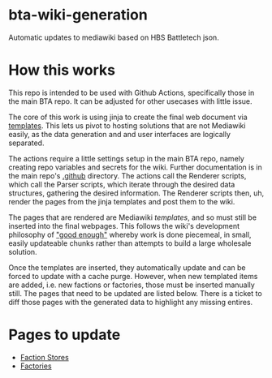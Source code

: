# bta-wiki-generation
Automatic updates to mediawiki based on HBS Battletech json.

# How this works
This repo is intended to be used with Github Actions, specifically those in the main BTA repo. It can be adjusted for other usecases with little issue.

The core of this work is using jinja to create the final web document via [templates](templates/). This lets us pivot to hosting solutions that are not Mediawiki easily, as the data generation and and user interfaces are logically separated.

The actions require a little settings setup in the main BTA repo, namely creating repo variables and secrets for the wiki. Further documentation is in the main repo's [.github](https://github.com/BattleTech-Advanced-3062/BattleTech-Advanced/tree/development/.github/) directory. The actions call the Renderer scripts, which call the Parser scripts, which iterate through the desired data structures, gathering the desired information. The Renderer scripts then, uh, render the pages from the jinja templates and post them to the wiki. 

The pages that are rendered are Mediawiki *templates*, and so must still be inserted into the final webpages. This follows the wiki's development philosophy of ["good enough"](https://www.bta3062.com/index.php?title=Wiki_Team_Hub#Coding_Philosophy) whereby work is done piecemeal, in small, easily updateable chunks rather than attempts to build a large wholesale solution. 

Once the templates are inserted, they automatically update and can be forced to update with a cache purge. However, when new templated items are added, i.e. new factions or factories, those must be inserted manually still. The pages that need to be updated are listed below. There is a ticket to diff those pages with the generated data to highlight any missing entires. 


# Pages to update
- [Faction Stores](https://www.bta3062.com/index.php?title=Faction_Stores)
- [Factories](https://www.bta3062.com/index.php?title=Factory_Worlds)